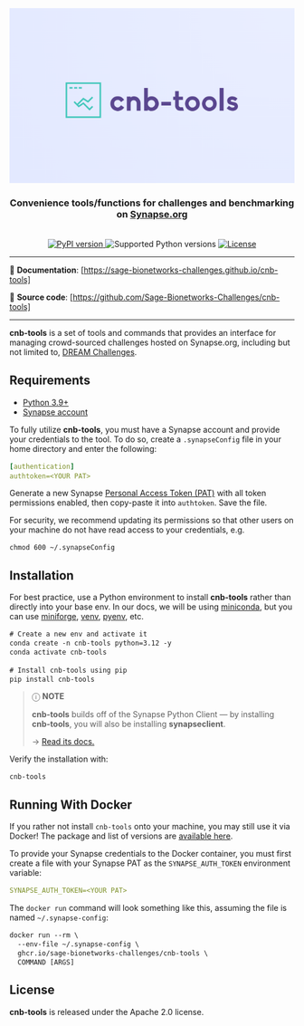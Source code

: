 <div align="center">

  ![cnb-tools](https://raw.githubusercontent.com/Sage-Bionetworks-Challenges/cnb-tools/main/docs/assets/cnb-tools.png)

  <h3>
    Convenience tools/functions for challenges and benchmarking on
    <a href="https://www.synapse.org" title="Synapse.org">Synapse.org</a>
  </h3>

  <br/>

  <a href="https://pypi.org/project/cnb-tools/" title="cnb-tools on PyPI">
    <img alt="PyPI version" src="https://img.shields.io/pypi/v/cnb-tools?style=flat-square&logo=pypi&logoColor=white&color=%23679EC1">
  </a>
  <img alt="Supported Python versions" src="https://img.shields.io/badge/python-3.9 | 3.10 | 3.11 | 3.12-%23EB8231?style=flat-square&logo=python&logoColor=white">
  <a href="https://github.com/Sage-Bionetworks-Challenges/cnb-tools/blob/main/LICENSE" title="License">
    <img alt="License" src="https://img.shields.io/github/license/Sage-Bionetworks-Challenges/cnb-tools?style=flat-square&logo=github&color=%236DB56D">
  </a>

</div>

---

📖 **Documentation**: [https://sage-bionetworks-challenges.github.io/cnb-tools]

👾 **Source code**: [https://github.com/Sage-Bionetworks-Challenges/cnb-tools]

---

**cnb-tools** is a set of tools and commands that provides an interface
for managing crowd-sourced challenges hosted on Synapse.org, including
but not limited to, [DREAM Challenges].

## Requirements

- [Python 3.9+]
- [Synapse account]

To fully utilize **cnb-tools**, you must have a Synapse account and
provide your credentials to the tool.  To do so, create a `.synapseConfig`
file in your home directory and enter the following:

```yaml
[authentication]
authtoken=<YOUR PAT>
```

Generate a new Synapse [Personal Access Token (PAT)] with all token
permissions enabled, then copy-paste it into `authtoken`. Save the file.

For security, we recommend updating its permissions so that other
users on your machine do not have read access to your credentials, e.g.

```console
chmod 600 ~/.synapseConfig
```

## Installation

For best practice, use a Python environment to install **cnb-tools**
rather than directly into your base env.  In our docs, we will be
using [miniconda], but you can use [miniforge], [venv], [pyenv], etc.

<!-- termynal -->
```console
# Create a new env and activate it
conda create -n cnb-tools python=3.12 -y
conda activate cnb-tools

# Install cnb-tools using pip
pip install cnb-tools
```

> ⓘ **NOTE**
>
> **cnb-tools** builds off of the Synapse Python Client — by
> installing **cnb-tools**, you will also be installing **synapseclient**.
>  
> → [Read its docs.]

Verify the installation with:

```console
cnb-tools
```

## Running With Docker

If you rather not install `cnb-tools` onto your machine, you may still use it
via Docker!  The package and list of versions are [available here].

To provide your Synapse credentials to the Docker container, you must first
create a file with your Synapse PAT as the `SYNAPSE_AUTH_TOKEN` environment
variable:

```yaml
SYNAPSE_AUTH_TOKEN=<YOUR PAT>
```

The `docker run` command will look something like this, assuming the file is
named `~/.synapse-config`:

```console
docker run --rm \
  --env-file ~/.synapse-config \
  ghcr.io/sage-bionetworks-challenges/cnb-tools \
  COMMAND [ARGS]
```

## License

**cnb-tools** is released under the Apache 2.0 license.

[https://sage-bionetworks-challenges.github.io/cnb-tools]: https://sage-bionetworks-challenges.github.io/cnb-tools
[https://github.com/Sage-Bionetworks-Challenges/cnb-tools]: https://github.com/Sage-Bionetworks-Challenges/cnb-tools
[DREAM Challenges]: https://dreamchallenges.org/
[Python 3.9+]: https://www.python.org/downloads/
[Synapse account]: https://www.synapse.org/#!LoginPlace:0
[Personal Access Token (PAT)]: https://www.synapse.org/#!PersonalAccessTokens:
[miniconda]: https://docs.conda.io/projects/miniconda/en/latest/miniconda-install.html
[miniforge]: https://github.com/conda-forge/miniforge
[venv]: https://docs.python.org/3/library/venv.html
[pyenv]: https://github.com/pyenv/pyenv
[Read its docs.]: https://python-docs.synapse.org/
[available here]: https://github.com/Sage-Bionetworks-Challenges/cnb-tools/pkgs/container/cnb-tools
